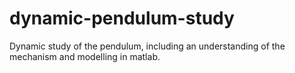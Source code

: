 # dynamic-pendulum-study
Dynamic study of the pendulum, including an understanding of the mechanism and modelling in matlab.
